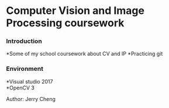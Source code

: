 # Computer Vision and Image Processing coursework
### Introduction
*Some of my school coursework about CV and IP
*Practicing git  

### Environment
*Visual studio 2017  
*OpenCV 3  

Author: Jerry Cheng
